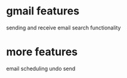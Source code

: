 # gmail features
sending and receive email
search functionality
# more features
email scheduling
undo send
